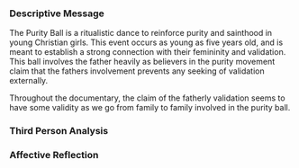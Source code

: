 ### Descriptive Message
The Purity Ball is a ritualistic dance to reinforce purity and sainthood in young Christian girls. This event occurs as young as five years old, and is meant to establish a strong connection with their femininity and validation. This ball involves the father heavily as believers in the purity movement claim that the fathers involvement prevents any seeking of validation externally.

Throughout the documentary, the claim of the fatherly validation seems to have some validity as we go from family to family involved in the purity ball.

### Third Person Analysis

### Affective Reflection

